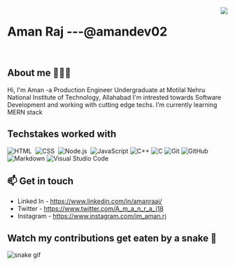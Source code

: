 <img align="right" src="https://visitor-badge.glitch.me/badge?page_id=amanpgexyz&left_color=green&right_color=red">
<h1>Aman Raj ---@amandev02</h1>                     

</br>
<h2>About me 👱🏻‍♂️</h2>
Hi, I'm Aman -a Production Engineer Undergraduate at Motilal Nehru National Institute of Technology, Allahabad
I'm intrested towards Software Development and working with cutting edge techs. I’m currently learning MERN stack


<!--
**Amandev02/amandev02** is a ✨ _special_ ✨ repository because its `README.md` (this file) appears on your GitHub profile.

Here are some ideas to get you started:

- 🔭 I’m currently working on ...
- 🌱 I’m currently learning ...
- 👯 I’m looking to collaborate on ...
- 🤔 I’m looking for help with ...
- 💬 Ask me about ...
- 📫 How to reach me: ...
- 😄 Pronouns: ...
- ⚡ Fun fact: ...
-->
<h2>Techstakes worked with</h2>
<div>
  
  ![HTML](https://img.shields.io/badge/-HTML-05122A?style=flat&logo=HTML5)&nbsp;
![CSS](https://img.shields.io/badge/-CSS-05122A?style=flat&logo=CSS3&logoColor=1572B6)&nbsp;
![Node.js](https://img.shields.io/badge/-nodejs-05122A?style=flat&logo=node.js&logoColor=FFA518)&nbsp;
![JavaScript](https://img.shields.io/badge/-javascript-05122A?style=flat&logo=javascript&logoColor=FFA518)
![C++](https://img.shields.io/badge/-c++-05122A?style=flat&logo=c++&logoColor=FFA518)
![C](https://img.shields.io/badge/-c-05122A?style=flat&logo=c&logoColor=FFA518)
![Git](https://img.shields.io/badge/-Git-05122A?style=flat&logo=git)
![GitHub](https://img.shields.io/badge/-GitHub-05122A?style=flat&logo=github)&nbsp;\
![Markdown](https://img.shields.io/badge/-Markdown-05122A?style=flat&logo=markdown)
![Visual Studio Code](https://img.shields.io/badge/-Visual%20Studio%20Code-05122A?style=flat&logo=visual-studio-code&logoCol…)

</div>
<h2> 📫 Get in touch </h2>
  
-  Linked In - https://www.linkedin.com/in/amanraaj/
-  Twitter -   https://www.twitter.com/A_m_a_n_r_a_j18
-  Instagram - https://www.instagram.com/im_aman.rj



## Watch my contributions get eaten by a snake 🐍
![snake gif](https://github.com/amandev02/Actions/blob/output/github-contribution-grid-snake.svg)



